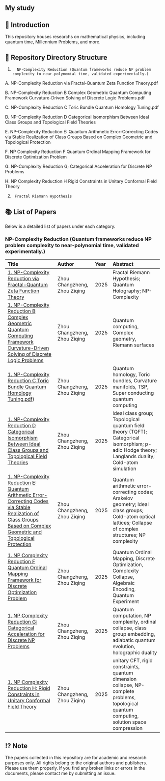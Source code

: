 ## My study



## 📖 Introduction

This repository houses researchs on mathematical physics, including quantum time, Millennium Problems, and more.

## 📁 Repository Directory Structure 


1.       NP-Complexity Reduction (Quantum frameworks reduce NP problem complexity to near-polynomial time, validated experimentally.)

A.  NP-Complexity Reduction via Fractal-Quantum Zeta  Function Theory.pdf

B.  NP-Complexity Reduction B Complex Geometric Quantum Computing Framework Curvature-Driven Solving of Discrete Logic Problems.pdf

C.  NP-Complexity Reduction C Toric  Bundle Quantum Homology Tuning.pdf

D.  NP-Complexity Reduction D Categorical Isomorphism Between Ideal Class Groups and Topological Field Theories

E.  NP-Complexity Reduction E: Quantum Arithmetic Error-Correcting Codes via Stable Realization of Class Groups Based on Complex Geometric and Topological Protection

F.  NP Complexity Reduction F Quantum Ordinal Mapping Framework for Discrete Optimization Problem

G.  NP-Complexity Reduction G; Categorical Acceleration  for Discrete NP Problems

H.  NP Complexity Reduction H Rigid Constraints in Unitary Conformal Field Theory







2.      Fractal Riemann Hypothesis 




## 📚 List of Papers

Below is a detailed list of papers under each category.

###  NP-Complexity Reduction (Quantum frameworks reduce NP problem complexity to near-polynomial time, validated experimentally.)

| Title | Author | Year | Abstract |
| :--- | :--- | :--- | :--- |
| [1.  NP-Complexity Reduction via Fractal-Quantum Zeta  Function Theory](https://doi.org/10.5281/zenodo.16866928) |  Zhou Changzheng, Zhou Ziqing | 2025 |   Fractal Riemann Hypothesis; Quantum Holography; NP-Complexity|
| [1.  NP-Complexity Reduction B Complex Geometric Quantum Computing Framework Curvature-Driven Solving of Discrete Logic Problems](https://doi.org/10.5281/zenodo.16870286) |Zhou Changzheng, Zhou Ziqing | 2025  |Quantum computing, Complex geometry, Riemann surfaces |
| [1. NP-Complexity Reduction C Toric  Bundle Quantum Homology Tuning.pdf](https://doi.org/10.5281/zenodo.16875039)) |Zhou Changzheng, Zhou Ziqing | 2025  | Quantum homology, Toric bundles, Curvature manifolds, TSP, Super conducting quantum computing|
| [1. NP-Complexity Reduction D Categorical Isomorphism Between Ideal Class Groups and Topological Field Theories](https://doi.org/10.5281/zenodo.16881963) |Zhou Changzheng, Zhou Ziqing | 2025  |  Ideal class group; Topological quantum field theory (TQFT); Categorical isomorphism; p-adic Hodge theory; Langlands duality; Cold-atom simulation|
| [1. NP-Complexity Reduction E: Quantum Arithmetic Error-Correcting Codes via Stable Realization of Class Groups Based on Complex Geometric and Topological Protection](https://doi.org/10.5281/zenodo.16884780) |Zhou Changzheng, Zhou Ziqing | 2025  | Quantum arithmetic error-correcting codes; Arakelov geometry; Ideal class groups; Cold-atom optical lattices; Collapse of complex structures; NP complexity|
| [1. NP Complexity Reduction F Quantum Ordinal Mapping Framework for Discrete Optimization Problem](https://doi.org/10.5281/zenodo.16885067) |Zhou Changzheng, Zhou Ziqing | 2025  | Quantum Ordinal Mapping, Discrete Optimization, Complexity Collapse, Algebraic Encoding, Quantum Experiment|
| [1. NP Complexity Reduction G: Categorical Acceleration for Discrete NP Problems](https://doi.org/10.5281/zenodo.16885937) |Zhou Changzheng, Zhou Ziqing | 2025  |Quantum computation, NP complexity, ordinal collapse, class group embedding, adiabatic quantum evolution, holographic duality|
| [1. NP Complexity Reduction H: Rigid Constraints in Unitary Conformal Field Theory](https://doi.org/10.5281/zenodo.16886510) |Zhou Changzheng, Zhou Ziqing | 2025  |unitary CFT, rigid constraints, quantum dimension collapse, NP-complete problems, topological quantum computing, solution space compression|





## ⁉️ Note​
The papers collected in this repository are for academic and research purposes only.
All rights belong to the original authors and publishers. Please use them properly.
If you find any broken links or errors in the documents, please contact me by submitting an issue.


